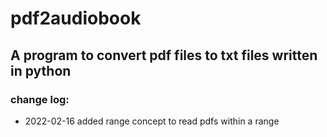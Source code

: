 # pdf2audiobook

## A program to convert pdf files to txt files written in python

### change log:

- 2022-02-16 added range concept to read pdfs within a range
